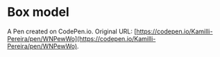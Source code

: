 # Box model

A Pen created on CodePen.io. Original URL: [https://codepen.io/Kamilli-Pereira/pen/WNPewWo](https://codepen.io/Kamilli-Pereira/pen/WNPewWo).

